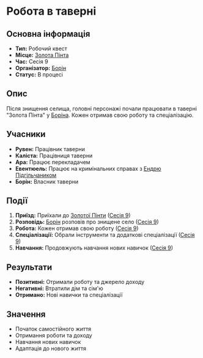 # Робота в таверні

## Основна інформація
- **Тип:** Робочий квест
- **Місце:** [Золота Пінта](Золота_Пінта.md)
- **Час:** Сесія 9
- **Організатор:** [Борін](Борін.md)
- **Статус:** В процесі

## Опис
Після знищення селища, головні персонажі почали працювати в таверні "Золота Пінта" у [Боріна](Борін.md). Кожен отримав свою роботу та спеціалізацію.

## Учасники
- **Рувен:** Працівник таверни
- **Каліста:** Працівниця таверни
- **Ара:** Працює перекладачем
- **Евентюель:** Працює на кримінальних справах з [Ендрю Підгільчаником](Ендрю_Підгільчаник.md)
- **Борін:** Власник таверни

## Події
1. **Приїзд:** Приїхали до [Золотої Пінти](Золота_Пінта.md) ([Сесія 9](Notes/Сесія_9.md))
2. **Розповідь:** [Борін](Борін.md) розповів про знищене село ([Сесія 9](Notes/Сесія_9.md))
3. **Робота:** Кожен отримав свою роботу ([Сесія 9](Notes/Сесія_9.md))
4. **Спеціалізації:** Обрали інструменти та додаткові спеціалізації ([Сесія 9](Notes/Сесія_9.md))
5. **Навчання:** Продовжують навчання нових навичок ([Сесія 9](Notes/Сесія_9.md))

## Результати
- **Позитивні:** Отримали роботу та джерело доходу
- **Негативні:** Втратили дім та сім'ю
- **Отримано:** Нові навички та спеціалізації

## Значення
- Початок самостійного життя
- Отримання роботи та доходу
- Навчання нових навичок
- Адаптація до нового життя

